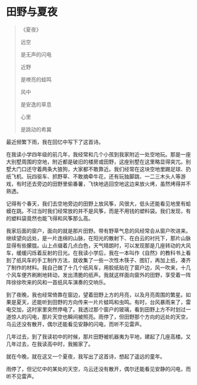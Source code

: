 # 田野与夏夜

> 《夏夜》
> 
> 远空
> 
> 是无声的闪电
> 
> 近野
> 
> 是嘹亮的蛙鸣
> 
> 风中
> 
> 是安逸的草息
> 
> 心里
> 
> 是跳动的希冀

最近频繁下雨，我在回忆中写下了这首诗。

在我读小学四年级的前几年，我经常和几个小孩到我家附近一处空地玩。那是一座大别墅周围的空地，附近都是破旧的楼房或田野，这座别墅在这里略显得突兀。别墅大门口还守着两条大狼狗，大家都不敢靠近。我们经常在这块空地里踢足球、扔纸飞机、玩四驱车、抓野草、不敢摘牵牛花，还有玩独脚跳、一二三木头人等游戏，有时还去旁边的田野里偷番薯，飞快地逃回空地这边来放火烤，虽然烤得并不熟透。

记得有个春天，我们去空地旁边的田野上放风筝，风很大，低头还能看见地里有蛤蟆在跳。不过当时我们经常放的并不是风筝，而是不用钱的塑料袋。我们发现，有的塑料袋竟然也能飞得和风筝那么高。

我家后面的窗户，面向的就是那片田野。带有野草气息的风经常会从窗户吹进来。继续望向远处，是一片连绵的山脉，在阳光的散射下、在白云的衬托下，那片山脉显得有些朦胧。山上点缀着几点白色，天气晴朗时，可以发现那是几座转动的大风车，缓缓闪烁着反射的日光。在我读小学后，我在一本叫作《自然》的教科书上看到了纸风车的手工制作方法，就收集了一些一次性木筷子、图钉，再加上纸，凑齐了制作的材料。我自己做了十几个纸风车，用胶纸贴在了窗户边，风一吹来，十几个风车便齐刷刷地转动，发出清脆的纸声。我就这样面向窗外的田野，享受着一阵阵徐徐吹来的风和一首纸风车演奏的交响乐。

到了夜晚，我也经常倚靠在窗边，望着田野上方的月亮，以及月亮周围的繁星。如果是夏天，还能听到田野的方向传来一片片蛙鸣和虫鸣。有时，台风暴雨来了，雷电交加，这时家里突然停电了。我透过那个窗户的玻璃，看到田野上方不时划过一道惊人的闪电，那片天空也瞬间被照亮。雨停了，但田野那个方向的远处的天空，乌云还没有散开，偶尔还能看见安静的闪电，而听不见雷声。

几年过去，到了我读初中的时候，那片田野被机器夷为平地，建起了几座高楼。又几年过去，在我读高中时，我搬家了。

就在今晚，就在这又一个夏夜，我写出了这首诗，想起了遥远的童年。

雨停了，但记忆中的某处的天空，乌云还没有散开，偶尔还能看见安静的闪电，而听不见雷声。


